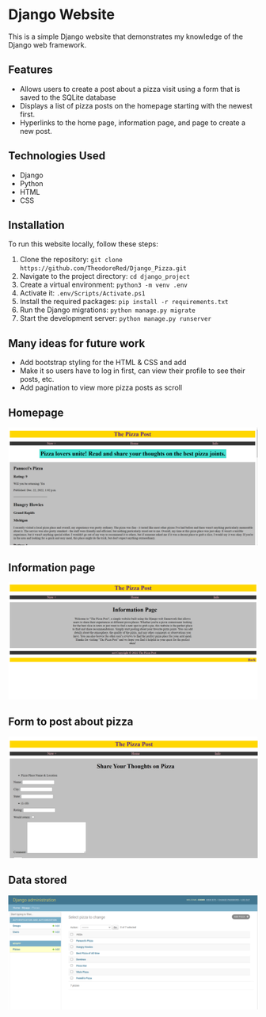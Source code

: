 # Django Website

This is a simple Django website that demonstrates my knowledge of the Django web framework.

## Features
- Allows users to create a post about a pizza visit using a form that is saved to the SQLite database
- Displays a list of pizza posts on the homepage starting with the newest first.
- Hyperlinks to the home page, information page, and page to create a new post.

## Technologies Used

- Django
- Python
- HTML
- CSS

## Installation

To run this website locally, follow these steps:

1. Clone the repository:
   `git clone https://github.com/TheodoreRed/Django_Pizza.git`
2. Navigate to the project directory:
   `cd django_project`
3. Create a virtual environment:
   `python3 -m venv .env`
4.  Activate it:
   `.env/Scripts/Activate.ps1`
5. Install the required packages:
   `pip install -r requirements.txt`
6. Run the Django migrations:
   `python manage.py migrate`
7. Start the development server:
   `python manage.py runserver`

## Many ideas for future work
- Add bootstrap styling for the HTML & CSS and add 
- Make it so users have to log in first, can view their profile to see their posts, etc.
- Add pagination to view more pizza posts as scroll

## Homepage
![home](README_images/homepage.png)
## Information page
![info](README_images/info.png)
## Form to post about pizza
![form](README_images/form.png)
## Data stored
![admin](README_images/django-admin.png)